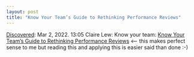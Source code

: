 ```yaml
---
layout: post
title: "Know Your Team’s Guide to Rethinking Performance Reviews"
---
```

[Discovered](http://rolandtanglao.com/2020/07/29/p1-blogthis-checkvist-list-links-to-blog/): Mar 2, 2022. 13:05 Claire Lew: Know your team: [Know Your Team’s Guide to Rethinking Performance Reviews](https://knowyourteam.com/m/rethinking-performance-reviews) <-- this makes perfect sense to me but reading this and applying this is easier said than done :-)

